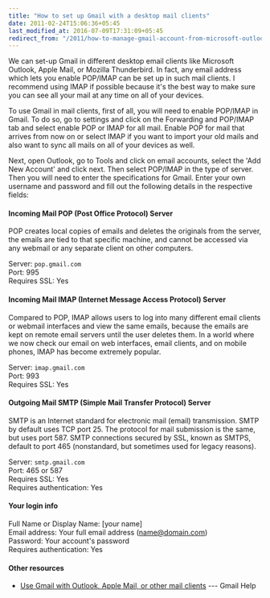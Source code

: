 ```yaml
---
title: "How to set up Gmail with a desktop mail clients"
date: 2011-02-24T15:06:36+05:45
last_modified_at: 2016-07-09T17:31:09+05:45
redirect_from: "/2011/how-to-manage-gmail-account-from-microsoft-outlook/"
---
```


We can set-up Gmail in different desktop email clients like Microsoft Outlook, Apple Mail, or Mozilla Thunderbird. In fact, any email address which lets you enable POP/IMAP can be set up in such mail clients. I recommend using IMAP if possible because it's the best way to make sure you can see all your mail at any time on all of your devices.

To use Gmail in mail clients, first of all, you will need to enable POP/IMAP in Gmail. To do so, go to settings and click on the Forwarding and POP/IMAP tab and select enable POP or IMAP for all mail. Enable POP for mail that arrives from now on or select IMAP if you want to import your old mails and also want to sync all mails on all of your devices as well.

Next, open Outlook, go to Tools and click on email accounts, select the 'Add New Account' and click next. Then select POP/IMAP in the type of server. Then you will need to enter the specifications for Gmail. Enter your own username and password and fill out the following details in the respective fields:

####  Incoming Mail POP (Post Office Protocol) Server

POP creates local copies of emails and deletes the originals from the server, the emails are tied to that specific machine, and cannot be accessed via any webmail or any separate client on other computers.

Server: `pop.gmail.com`  
Port: 995  
Requires SSL: Yes  

#### Incoming Mail IMAP (Internet Message Access Protocol) Server

Compared to POP, IMAP allows users to log into many different email clients or webmail interfaces and view the same emails, because the emails are kept on remote email servers until the user deletes them. In a world where we now check our email on web interfaces, email clients, and on mobile phones, IMAP has become extremely popular.

Server: `imap.gmail.com`  
Port: 993  
Requires SSL: Yes  

#### Outgoing Mail SMTP (Simple Mail Transfer Protocol) Server

SMTP is an Internet standard for electronic mail (email) transmission. SMTP by default uses TCP port 25. The protocol for mail submission is the same, but uses port 587. SMTP connections secured by SSL, known as SMTPS, default to port 465 (nonstandard, but sometimes used for legacy reasons).

Server: `smtp.gmail.com`  
Port: 465 or 587  
Requires SSL: Yes  
Requires authentication: Yes

#### Your login info

Full Name or Display Name: [your name]  
Email address: Your full email address (name@domain.com)  
Password: Your account's password  
Requires authentication: Yes

#### Other resources

* [Use Gmail with Outlook, Apple Mail, or other mail clients](https://support.google.com/mail/topic/3398031?hl=en) --- Gmail Help
